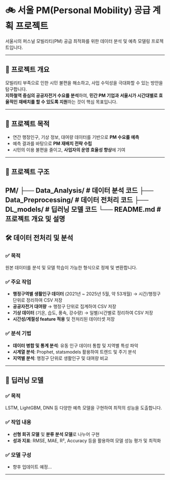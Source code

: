 # 🚲 서울 PM(Personal Mobility) 공급 계획 프로젝트

서울시의 퍼스널 모빌리티(PM) 공급 최적화를 위한 데이터 분석 및 예측 모델링 프로젝트입니다.

---

## 📌 프로젝트 개요

모빌리티 부족으로 인한 시민 불편을 해소하고, 사업 수익성을 극대화할 수 있는 방안을 탐구합니다.  
**지하철역 중심의 공공자전거 수요를 분석**하여, **민간 PM 기업과 서울시가 시간대별로 효율적인 재배치를 할 수 있도록 지원**하는 것이 핵심 목표입니다.

---

## 🎯 프로젝트 목적
- 연간 행정인구, 기상 정보, 대여량 데이터를 기반으로 **PM 수요를 예측**
- 예측 결과를 바탕으로 **PM 재배치 전략 수립**
- 시민의 이용 불편을 줄이고, **사업자의 운영 효율성 향상**에 기여

---

## 📁 프로젝트 구조
PM/ 
├── Data_Analysis/ # 데이터 분석 코드 
├── Data_Preprocessing/ # 데이터 전처리 코드 
├── DL_models/ # 딥러닝 모델 코드 
└── README.md # 프로젝트 개요 및 설명
---

## 🛠 데이터 전처리 및 분석

### ✅ 목적
원본 데이터를 분석 및 모델 학습이 가능한 형식으로 정제 및 변환합니다.

### ✅ 주요 작업

- **행정구역별 생활인구 데이터** (2021년 ~ 2025년 5월, 약 53개월) → 시간/행정구 단위로 정리하여 CSV 저장
- **공공자전거 대여량** → 행정구 단위로 집계하여 CSV 저장
- **기상 데이터** (기온, 습도, 풍속, 강수량) → 일별/시간별로 정리하여 CSV 저장
- **시간성/계절성 feature 적용** 및 전처리된 데이터셋 저장

### ✅ 분석 기법

- **데이터 병합 및 통계 분석**: 유동 인구 데이터 통합 및 지역별 특성 파악
- **시계열 분석**: Prophet, statsmodels 활용하여 트렌드 및 주기 분석
- **지역별 분석**: 행정구 단위로 생활인구 및 대여량 비교

---

## 🤖 딥러닝 모델

### ✅ 목적
LSTM, LightGBM, DNN 등 다양한 예측 모델을 구현하여 최적의 성능을 도출합니다.

### ✅ 작업 내용

- **선형 회귀 모델** 및 **분류 분석 모델**로 나누어 구현
- **성과 지표**: RMSE, MAE, R², Accuracy 등을 활용하여 모델 성능 평가 및 최적화

### ✅ 모델 구성
- 향후 업데이트 예정...

---
